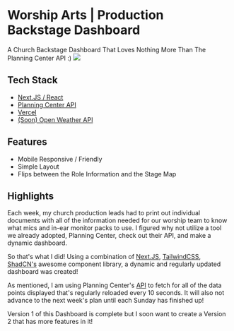 # Worship Arts | Production Backstage Dashboard
A Church Backstage Dashboard That Loves Nothing More Than The Planning Center API :)
<a href="https://kingsway-backstage-dashboard.vercel.app/backstage/pagepage" rel="nofollow"><img src="https://ik.imagekit.io/kingswaychurch/Kingswaysyhdkfhsd.png?updatedAt=1731737996431" style="max-width: 100%;"></a>


## Tech Stack
- <a href="https://nextjs.org/" rel="nofollow">Next.JS / React</a>
- <a href="https://www.planningcenter.com/developers">Planning Center API</a>
- <a href="https://vercel.com/" rel="nofollow">Vercel</a>
- <a href="https://openweathermap.org/">(Soon) Open Weather API</a>


## Features
- Mobile Responsive / Friendly
- Simple Layout
- Flips between the Role Information and the Stage Map

## Highlights
<p>Each week, my church production leads had to print out individual documents with all of the information needed for our worship team to know what mics and in-ear monitor packs to use. I figured why not utilize a tool we already adopted, Planning Center, check out their API, and make a dynamic dashboard.

So that's what I did! Using a combination of <a href="https://nextjs.org/">Next.JS</a>, <a href="https://tailwindcss.com/">TailwindCSS</a>, <a href="https://ui.shadcn.com/">ShadCN's</a> awesome component library, a dynamic and regularly updated dashboard was created! 

As mentioned, I am using Planning Center's <a href="https://www.planningcenter.com/developers">API</a> to fetch for all of the data points displayed that's regularly reloaded every 10 seconds. It will also not advance to the next week's plan until each Sunday has finished up! 

Version 1 of this Dashboard is complete but I soon want to create a Version 2 that has more features in it!</p>
